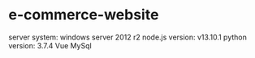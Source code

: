 # e-commerce-website
server system: windows server 2012 r2
node.js version: v13.10.1
python version: 3.7.4
Vue
MySql

